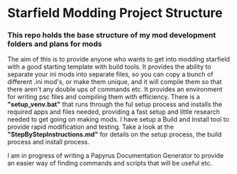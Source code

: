 # Starfield Modding Project Structure
### This repo holds the base structure of my mod development folders and plans for mods

The aim of this is to provide anyone who wants to get into modding starfield with a good starting template with build tools.
It provides the ability to separate your ini mods into separate files, so you can copy a bunch of different .ini mod's, or make them unique, and it will compile them so that there aren't any double ups of commands etc.
It provides an environment for writing psc files and compiling them with efficiency.
There is a **"setup_venv.bat"** that runs through the ful setup process and installs the required apps and files needed, providing a fast setup and little research needed to get going on making mods.
I have setup a Build and Install tool to provide rapid modification and testing.
Take a look at the **"StepByStepInstructions.md"** for details on the setup process, the build process and install process.

I am in progress of writing a Papyrus Documentation Generator to provide an easier way of finding commands and scripts that will be useful etc. 

